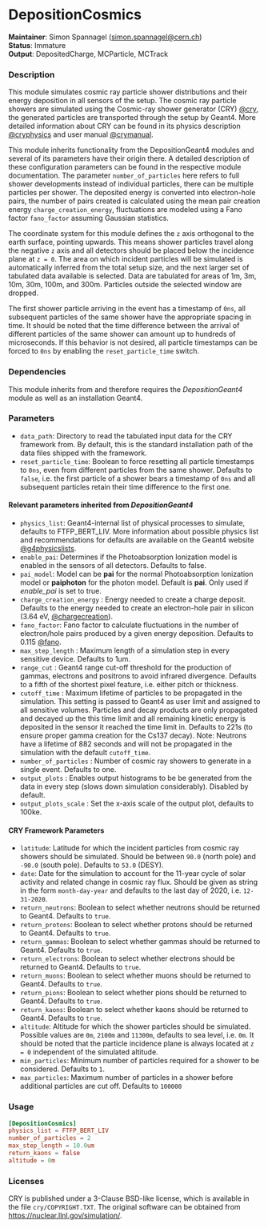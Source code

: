 # DepositionCosmics
**Maintainer**: Simon Spannagel (<simon.spannagel@cern.ch>)  
**Status**: Immature  
**Output**: DepositedCharge, MCParticle, MCTrack

### Description

This module simulates cosmic ray particle shower distributions and their energy deposition in all sensors of the setup.
The cosmic ray particle showers are simulated using the Cosmic-ray shower generator (CRY) [@cry], the generated particles are transported through the setup by Geant4.
More detailed information about CRY can be found in its physics description [@cryphysics] and user manual [@crymanual].

This module inherits functionality from the DepositionGeant4 modules and several of its parameters have their origin there.
A detailed description of these configuration parameters can be found in the respective module documentation.
The parameter `number_of_particles` here refers to full shower developments instead of individual particles, there can be multiple particles per shower.
The deposited energy is converted into electron-hole pairs, the number of pairs created is calculated using the mean pair creation energy `charge_creation_energy`, fluctuations are modeled using a Fano factor `fano_factor` assuming Gaussian statistics.

The coordinate system for this module defines the `z` axis orthogonal to the earth surface, pointing upwards.
This means shower particles travel along the negative `z` axis and all detectors should be placed below the incidence plane at `z = 0`.
The area on which incident particles will be simulated is automatically inferred from the total setup size, and the next larger set of tabulated data available is selected.
Data are tabulated for areas of 1m, 3m, 10m, 30m, 100m, and 300m. Particles outside the selected window are dropped.

The first shower particle arriving in the event has a timestamp of `0ns`, all subsequent particles of the same shower have the appropriate spacing in time.
It should be noted that the time difference between the arrival of different particles of the same shower can amount up to hundreds of microseconds.
If this behavior is not desired, all particle timestamps can be forced to `0ns` by enabling the `reset_particle_time` switch.

### Dependencies

This module inherits from and therefore requires the *DepositionGeant4* module as well as an installation Geant4.

### Parameters

* `data_path`: Directory to read the tabulated input data for the CRY framework from. By default, this is the standard installation path of the data files shipped with the framework.
* `reset_particle_time`: Boolean to force resetting all particle timestamps to `0ns`, even from different particles from the same shower. Defaults to `false`, i.e. the first particle of a shower bears a timestamp of `0ns` and all subsequent particles retain their time difference to the first one.

#### Relevant parameters inherited from *DepositionGeant4*

* `physics_list`: Geant4-internal list of physical processes to simulate, defaults to FTFP_BERT_LIV. More information about possible physics list and recommendations for defaults are available on the Geant4 website [@g4physicslists].
* `enable_pai`: Determines if the Photoabsorption Ionization model is enabled in the sensors of all detectors. Defaults to false.
* `pai_model`: Model can be **pai** for the normal Photoabsorption Ionization model or **paiphoton** for the photon model. Default is **pai**. Only used if *enable_pai* is set to true.
* `charge_creation_energy` : Energy needed to create a charge deposit. Defaults to the energy needed to create an electron-hole pair in silicon (3.64 eV, [@chargecreation]).
* `fano_factor`: Fano factor to calculate fluctuations in the number of electron/hole pairs produced by a given energy deposition. Defaults to 0.115 [@fano].
* `max_step_length` : Maximum length of a simulation step in every sensitive device. Defaults to 1um.
* `range_cut` : Geant4 range cut-off threshold for the production of gammas, electrons and positrons to avoid infrared divergence. Defaults to a fifth of the shortest pixel feature, i.e. either pitch or thickness.
* `cutoff_time` : Maximum lifetime of particles to be propagated in the simulation. This setting is passed to Geant4 as user limit and assigned to all sensitive volumes. Particles and decay products are only propagated and decayed up the this time limit and all remaining kinetic energy is deposited in the sensor it reached the time limit in. Defaults to 221s (to ensure proper gamma creation for the Cs137 decay).
Note: Neutrons have a lifetime of 882 seconds and will not be propagated in the simulation with the default `cutoff_time`.
* `number_of_particles` : Number of cosmic ray showers to generate in a single event. Defaults to one.
* `output_plots` : Enables output histograms to be be generated from the data in every step (slows down simulation considerably). Disabled by default.
* `output_plots_scale` : Set the x-axis scale of the output plot, defaults to 100ke.

#### CRY Framework Parameters
* `latitude`: Latitude for which the incident particles from cosmic ray showers should be simulated. Should be between `90.0` (north pole) and `-90.0` (south pole). Defaults to `53.0` (DESY).
* `date`: Date for the simulation to account for the 11-year cycle of solar activity and related change in cosmic ray flux. Should be given as string in the form `month-day-year` and defaults to the last day of 2020, i.e. `12-31-2020`.
* `return_neutrons`: Boolean to select whether neutrons should be returned to Geant4. Defaults to `true`.
* `return_protons`: Boolean to select whether protons should be returned to Geant4. Defaults to `true`.
* `return_gammas`: Boolean to select whether gammas should be returned to Geant4. Defaults to `true`.
* `return_electrons`: Boolean to select whether electrons should be returned to Geant4. Defaults to `true`.
* `return_muons`: Boolean to select whether muons should be returned to Geant4. Defaults to `true`.
* `return_pions`: Boolean to select whether pions should be returned to Geant4. Defaults to `true`.
* `return_kaons`: Boolean to select whether kaons should be returned to Geant4. Defaults to `true`.
* `altitude`: Altitude for which the shower particles should be simulated. Possible values are `0m`, `2100m` and `11300m`, defaults to sea level, i.e. `0m`. It should be noted that the particle incidence plane is always located at `z = 0` independent of the simulated altitude.
* `min_particles`: Minimum number of particles required for a shower to be considered. Defaults to `1`.
* `max_particles`: Maximum number of particles in a shower before additional particles are cut off. Defaults to `100000`

### Usage

```toml
[DepositionCosmics]
physics_list = FTFP_BERT_LIV
number_of_particles = 2
max_step_length = 10.0um
return_kaons = false
altitude = 0m
```

### Licenses

CRY is published under a 3-Clause BSD-like license, which is available in the file `cry/COPYRIGHT.TXT`.
The original software can be obtained from https://nuclear.llnl.gov/simulation/.

[@cry]: https://ieeexplore.ieee.org/abstract/document/4437209
[@cryphysics]: https://nuclear.llnl.gov/simulation/doc_cry_v1.7/cry_physics.pdf
[@crymanual]: https://nuclear.llnl.gov/simulation/doc_cry_v1.7/cry.pdf
[@g4physicslists]: https://geant4-userdoc.web.cern.ch/UsersGuides/PhysicsListGuide/html/index.html
[@chargecreation]: https://doi.org/10.1103/PhysRevB.1.2945
[@fano]: https://doi.org/10.1103%2FPhysRevB.22.5565
